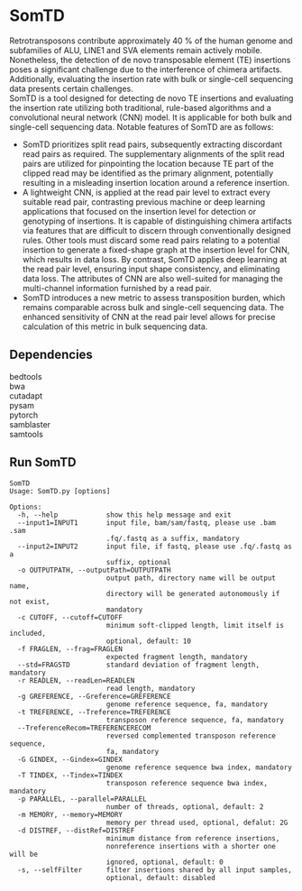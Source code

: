 # SomTD  
Retrotransposons contribute approximately 40 % of the human genome and subfamilies of ALU, LINE1 and SVA elements remain actively mobile. Nonetheless, the detection of de novo transposable element (TE) insertions poses a significant challenge due to the interference of chimera artifacts. Additionally, evaluating the insertion rate with bulk or single-cell sequencing data presents certain challenges.  
SomTD is a tool designed for detecting de novo TE insertions and evaluating the insertion rate utilizing both traditional, rule-based algorithms and a convolutional neural network (CNN) model. It is applicable for both bulk and single-cell sequencing data. Notable features of SomTD are as follows:  
- SomTD prioritizes split read pairs, subsequently extracting discordant read pairs as required. The supplementary alignments of the split read pairs are utilized for pinpointing the location because TE part of the clipped read may be identified as the primary alignment, potentially resulting in a misleading insertion location around a reference insertion.  
- A lightweight CNN, is applied at the read pair level to extract every suitable read pair, contrasting previous machine or deep learning applications that focused on the insertion level for detection or genotyping of insertions. It is capable of distinguishing chimera artifacts via features that are difficult to discern through conventionally designed rules. Other tools must discard some read pairs relating to a potential insertion to generate a fixed-shape graph at the insertion level for CNN, which results in data loss. By contrast, SomTD applies deep learning at the read pair level, ensuring input shape consistency, and eliminating data loss. The attributes of CNN are also well-suited for managing the multi-channel information furnished by a read pair.  
- SomTD introduces a new metric to assess transposition burden, which remains comparable across bulk and single-cell sequencing data. The enhanced sensitivity of CNN at the read pair level allows for precise calculation of this metric in bulk sequencing data.  
## Dependencies  
bedtools  
bwa  
cutadapt  
pysam  
pytorch  
samblaster  
samtools  
## Run SomTD  
```
SomTD
Usage: SomTD.py [options]

Options:
  -h, --help            show this help message and exit
  --input1=INPUT1       input file, bam/sam/fastq, please use .bam .sam
                        .fq/.fastq as a suffix, mandatory
  --input2=INPUT2       input file, if fastq, please use .fq/.fastq as a
                        suffix, optional
  -o OUTPUTPATH, --outputPath=OUTPUTPATH
                        output path, directory name will be output name,
                        directory will be generated autonomously if not exist,
                        mandatory
  -c CUTOFF, --cutoff=CUTOFF
                        minimum soft-clipped length, limit itself is included,
                        optional, default: 10
  -f FRAGLEN, --frag=FRAGLEN
                        expected fragment length, mandatory
  --std=FRAGSTD         standard deviation of fragment length, mandatory
  -r READLEN, --readLen=READLEN
                        read length, mandatory
  -g GREFERENCE, --Greference=GREFERENCE
                        genome reference sequence, fa, mandatory
  -t TREFERENCE, --Treference=TREFERENCE
                        transposon reference sequence, fa, mandatory
  --TreferenceRecom=TREFERENCERECOM
                        reversed complemented transposon reference sequence,
                        fa, mandatory
  -G GINDEX, --Gindex=GINDEX
                        genome reference sequence bwa index, mandatory
  -T TINDEX, --Tindex=TINDEX
                        transposon reference sequence bwa index, mandatory
  -p PARALLEL, --parallel=PARALLEL
                        number of threads, optional, default: 2
  -m MEMORY, --memory=MEMORY
                        memory per thread used, optional, defalut: 2G
  -d DISTREF, --distRef=DISTREF
                        minimum distance from reference insertions,
                        nonreference insertions with a shorter one will be
                        ignored, optional, default: 0
  -s, --selfFilter      filter insertions shared by all input samples,
                        optional, default: disabled
```
